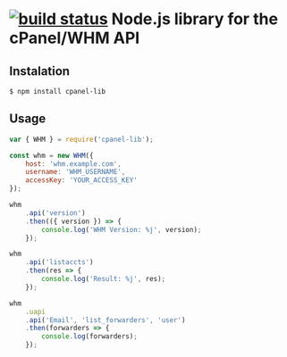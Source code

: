 [![build status](https://secure.travis-ci.org/vially/cpanel-lib.png)](http://travis-ci.org/vially/cpanel-lib)
Node.js library for the cPanel/WHM API
=====

## Instalation
    $ npm install cpanel-lib

## Usage
```js
var { WHM } = require('cpanel-lib');

const whm = new WHM({
    host: 'whm.example.com',
    username: 'WHM_USERNAME',
    accessKey: 'YOUR_ACCESS_KEY'
});

whm
    .api('version')
    .then(({ version }) => {
        console.log('WHM Version: %j', version);
    });

whm
    .api('listaccts')
    .then(res => {
        console.log('Result: %j', res);
    });

whm
    .uapi
    .api('Email', 'list_forwarders', 'user')
    .then(forwarders => {
        console.log(forwarders);
    });
```
